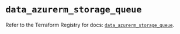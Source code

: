# `data_azurerm_storage_queue`

Refer to the Terraform Registry for docs: [`data_azurerm_storage_queue`](https://registry.terraform.io/providers/hashicorp/azurerm/4.45.1/docs/data-sources/storage_queue).
